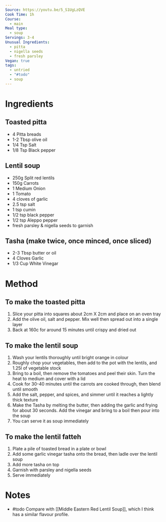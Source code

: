 ```yaml
---
Source: https://youtu.be/5_S1UgLzQVE
Cook Time: 1h
Course:
  - main
Meal type:
  - soup
Servings: 3-4
Unusual Ingredients:
  - pitta
  - nigella seeds
  - fresh parsley
Vegan: true
tags:
  - untried
  - "#todo"
  - soup
---
```

# Ingredients

## Toasted pitta

- 4 Pitta breads
- 1-2 Tbsp olive oil
- 1/4 Tsp Salt
- 1/8 Tsp Black pepper

## Lentil soup

- 250g Split red lentils
- 150g Carrots
- 1 Medium Onion
- 1 Tomato
- 4 cloves of garlic
- 2.5 tsp salt
- 1 tsp cumin
- 1/2 tsp black pepper
- 1/2 tsp Aleppo pepper
- fresh parsley & nigella seeds to garnish

## Tasha (make twice, once minced, once sliced)

- 2-3 Tbsp butter or oil
- 4 Cloves Garlic
- 1/3 Cup White Vinegar

# Method

## To make the toasted pitta

1. Slice your pitta into squares about 2cm X 2cm and place on an oven tray
2. Add the olive oil, salt and pepper. Mix well then spread out into a single layer
3. Back at 160c for around 15 minutes until crispy and dried out

## To make the lentil soup

1. Wash your lentils thoroughly until bright orange in colour
2. Roughly chop your vegetables, then add to the pot with the lentils, and 1.25l of vegetable stock
3. Bring to a boil, then remove the tomatoes and peel their skin. Turn the heat to medium and cover with a lid
4. Cook for 30-40 minutes until the carrots are cooked through, then blend until smooth
5. Add the salt, pepper, and spices, and simmer until it reaches a lightly thick texture
6. Make the Tasha by melting the butter, then adding the garlic and frying for about 30 seconds. Add the vinegar and bring to a boil then pour into the soup
7. You can serve it as soup immediately

## To make the lentil fatteh

1. Plate a pile of toasted bread in a plate or bowl
2. Add some garlic vinegar tasha onto the bread, then ladle over the lentil soup
3. Add more tasha on top
4. Garnish with parsley and nigella seeds
5. Serve immediately

# Notes

- #todo Compare with [[Middle Eastern Red Lentil Soup]], which I think has a similar flavour profile.